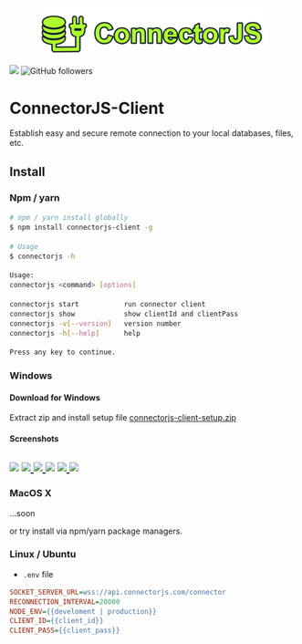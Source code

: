 <p align="center">
<a href="https://connectorjs.com" _target="blank">
<img src="https://github.com/connectorjs/.github/raw/main/images/connectorjs-logo.png"  width="400" />
</a>
</p>

[![](https://img.shields.io/badge/%F0%9F%8C%90%20Powered_by-miajupiter.com-blueviolet?style=flat&labelColor=%23323232)](https://miajupiter.com) ![GitHub followers](https://img.shields.io/github/followers/miajupiter?label=MiaJupiter&logo=github)

# ConnectorJS-Client


Establish easy and secure remote connection to your local databases, files, etc.


## Install

### Npm / yarn

```bash
# npm / yarn install globally
$ npm install connectorjs-client -g

# Usage
$ connectorjs -h

Usage:
connectorjs <command> [options]

connectorjs start           run connector client
connectorjs show            show clientId and clientPass
connectorjs -v[--version]   version number
connectorjs -h[--help]      help

Press any key to continue.
```

### Windows

#### Download for Windows
Extract zip and install setup file [connectorjs-client-setup.zip](https://raw.githubusercontent.com/connectorjs/connector-client/main/installer/win64/connectorjs-client-setup.zip)


#### Screenshots

 <a href="https://raw.githubusercontent.com/connectorjs/connector-client/main/docs/screen-shots/Screenshot_0_1.jpg" target="_blank"><img src="https://raw.githubusercontent.com/connectorjs/connector-client/main/docs/screen-shots/Screenshot_0_1.jpg" width="241" /></a>  <a href="https://raw.githubusercontent.com/connectorjs/connector-client/main/docs/screen-shots/Screenshot_0_2.jpg" target="_blank">
<img src="https://raw.githubusercontent.com/connectorjs/connector-client/main/docs/screen-shots/Screenshot_0_2.jpg" width="241" />
</a> <a href="https://raw.githubusercontent.com/connectorjs/connector-client/main/docs/screen-shots/Screenshot_0_3.jpg" target="_blank">
<img src="https://raw.githubusercontent.com/connectorjs/connector-client/main/docs/screen-shots/Screenshot_0_3.jpg" width="241" />
</a>  <a href="https://raw.githubusercontent.com/connectorjs/connector-client/main/docs/screen-shots/Screenshot_1.jpg" target="_blank"><img src="https://raw.githubusercontent.com/connectorjs/connector-client/main/docs/screen-shots/Screenshot_1.jpg" width="241" /></a>  <a href="https://raw.githubusercontent.com/connectorjs/connector-client/main/docs/screen-shots/Screenshot_2.jpg" target="_blank">
<img src="https://raw.githubusercontent.com/connectorjs/connector-client/main/docs/screen-shots/Screenshot_2.jpg" width="241" />
</a> <a href="https://raw.githubusercontent.com/connectorjs/connector-client/main/docs/screen-shots/Screenshot_3.jpg" target="_blank">
<img src="https://raw.githubusercontent.com/connectorjs/connector-client/main/docs/screen-shots/Screenshot_3.jpg" width="241" />
</a>
----









### MacOS X
...soon

or try install via npm/yarn package managers.

### Linux / Ubuntu










- `.env` file

```ini
SOCKET_SERVER_URL=wss://api.connectorjs.com/connector
RECONNECTION_INTERVAL=20000
NODE_ENV={{develoment | production}}
CLIENT_ID={{client_id}}
CLIENT_PASS={{client_pass}}
```
